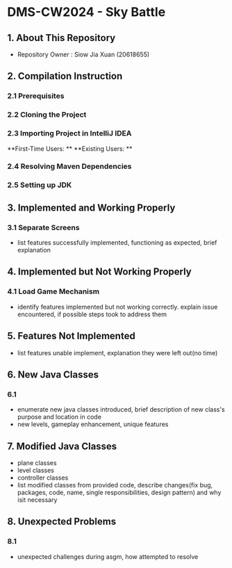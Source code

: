 # **DMS-CW2024 - Sky Battle**

## 1. About This Repository
- Repository Owner : Siow Jia Xuan (20618655)

## 2. Compilation Instruction
### 2.1 Prerequisites
### 2.2 Cloning the Project
### 2.3 Importing Project in IntelliJ IDEA

  **First-Time Users: **
  **Existing Users: **

### 2.4 Resolving Maven Dependencies
### 2.5 Setting up JDK

## 3. Implemented and Working Properly
### 3.1 Separate Screens
- list features successfully implemented, functioning as expected, brief explanation

## 4. Implemented but Not Working Properly
### 4.1 Load Game Mechanism
- identify features implemented but not working correctly. explain issue encountered, if possible steps took to address them

## 5. Features Not Implemented
- list features unable implement, explanation they were left out(no time)

## 6. New Java Classes
### 6.1 
- enumerate new java classes introduced, brief description of new class's purpose and location in code
- new levels, gameplay enhancement, unique features

## 7. Modified Java Classes
- plane classes
- level classes
- controller classes
- list modified classes from provided code, describe changes(fix bug, packages, code, name, single responsibilities, design pattern) and why isit necessary

## 8. Unexpected Problems
### 8.1 
- unexpected challenges during asgm, how attempted to resolve
